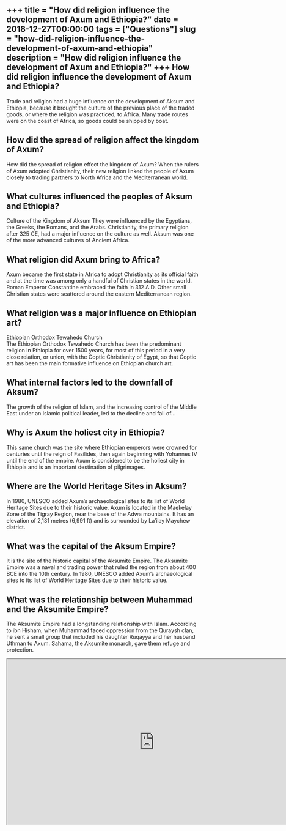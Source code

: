 +++
title = "How did religion influence the development of Axum and Ethiopia?"
date = 2018-12-27T00:00:00
tags = ["Questions"]
slug = "how-did-religion-influence-the-development-of-axum-and-ethiopia"
description = "How did religion influence the development of Axum and Ethiopia?"
+++
How did religion influence the development of Axum and Ethiopia?
----------------------------------------------------------------

Trade and religion had a huge influence on the development of Aksum and Ethiopia, because it brought the culture of the previous place of the traded goods, or where the religion was practiced, to Africa. Many trade routes were on the coast of Africa, so goods could be shipped by boat.

How did the spread of religion affect the kingdom of Axum?
----------------------------------------------------------

How did the spread of religion effect the kingdom of Axum? When the rulers of Axum adopted Christianity, their new religion linked the people of Axum closely to trading partners to North Africa and the Mediterranean world.

What cultures influenced the peoples of Aksum and Ethiopia?
-----------------------------------------------------------

Culture of the Kingdom of Aksum They were influenced by the Egyptians, the Greeks, the Romans, and the Arabs. Christianity, the primary religion after 325 CE, had a major influence on the culture as well. Aksum was one of the more advanced cultures of Ancient Africa.

What religion did Axum bring to Africa?
---------------------------------------

Axum became the first state in Africa to adopt Christianity as its official faith and at the time was among only a handful of Christian states in the world. Roman Emperor Constantine embraced the faith in 312 A.D. Other small Christian states were scattered around the eastern Mediterranean region.

What religion was a major influence on Ethiopian art?
-----------------------------------------------------

Ethiopian Orthodox Tewahedo Church  
The Ethiopian Orthodox Tewahedo Church has been the predominant religion in Ethiopia for over 1500 years, for most of this period in a very close relation, or union, with the Coptic Christianity of Egypt, so that Coptic art has been the main formative influence on Ethiopian church art.

What internal factors led to the downfall of Aksum?
---------------------------------------------------

The growth of the religion of Islam, and the increasing control of the Middle East under an Islamic political leader, led to the decline and fall of…

Why is Axum the holiest city in Ethiopia?
-----------------------------------------

This same church was the site where Ethiopian emperors were crowned for centuries until the reign of Fasilides, then again beginning with Yohannes IV until the end of the empire. Axum is considered to be the holiest city in Ethiopia and is an important destination of pilgrimages.

Where are the World Heritage Sites in Aksum?
--------------------------------------------

In 1980, UNESCO added Axum’s archaeological sites to its list of World Heritage Sites due to their historic value. Axum is located in the Maekelay Zone of the Tigray Region, near the base of the Adwa mountains. It has an elevation of 2,131 metres (6,991 ft) and is surrounded by La’ilay Maychew district.

What was the capital of the Aksum Empire?
-----------------------------------------

It is the site of the historic capital of the Aksumite Empire. The Aksumite Empire was a naval and trading power that ruled the region from about 400 BCE into the 10th century. In 1980, UNESCO added Axum’s archaeological sites to its list of World Heritage Sites due to their historic value.

What was the relationship between Muhammad and the Aksumite Empire?
-------------------------------------------------------------------

The Aksumite Empire had a longstanding relationship with Islam. According to ibn Hisham, when Muhammad faced oppression from the Quraysh clan, he sent a small group that included his daughter Ruqayya and her husband Uthman to Axum. Sahama, the Aksumite monarch, gave them refuge and protection.

<iframe allow="accelerometer; autoplay; clipboard-write; encrypted-media; gyroscope; picture-in-picture" allowfullscreen="" class="__youtube_prefs__  epyt-is-override  no-lazyload" data-no-lazy="1" data-origheight="433" data-origwidth="770" data-skipgform_ajax_framebjll="" height="433" id="_ytid_90092" loading="lazy" src="https://www.youtube.com/embed/FKRaM_2bcCE?enablejsapi=1&autoplay=0&cc_load_policy=0&cc_lang_pref=&iv_load_policy=1&loop=0&modestbranding=0&rel=1&fs=1&playsinline=0&autohide=2&theme=dark&color=red&controls=1&" title="YouTube player" width="770"></iframe>